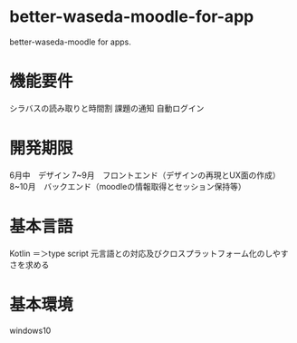 # better-waseda-moodle-for-app
better-waseda-moodle for apps.

# 機能要件
シラバスの読み取りと時間割
課題の通知
自動ログイン

# 開発期限
6月中　デザイン
7~9月　フロントエンド（デザインの再現とUX面の作成）
8~10月　バックエンド（moodleの情報取得とセッション保持等）

# 基本言語
Kotlin ＝＞type script 
元言語との対応及びクロスプラットフォーム化のしやすさを求める

# 基本環境
windows10 
